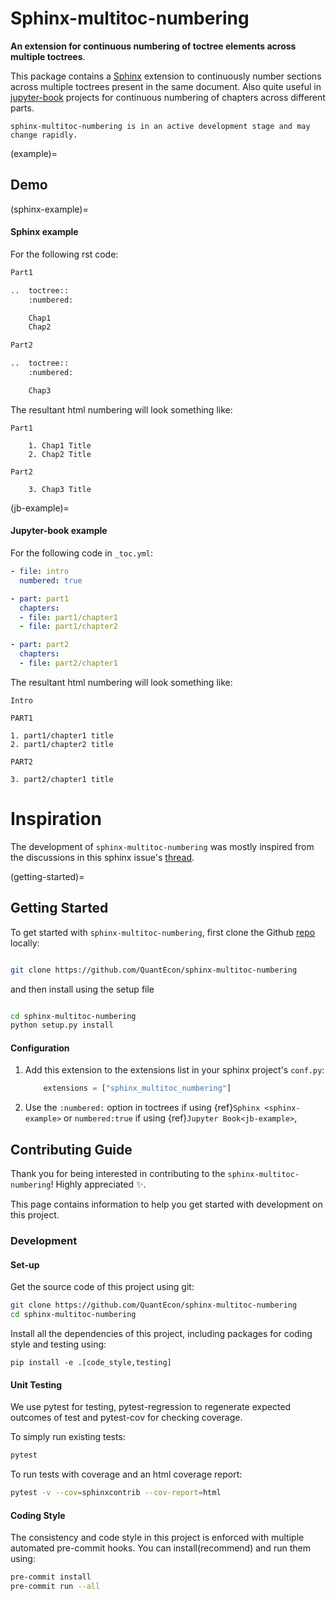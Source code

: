# Sphinx-multitoc-numbering

**An extension for continuous numbering of toctree elements across multiple toctrees**.

This package contains a [Sphinx](http://www.sphinx-doc.org/en/master/) extension to continuously number sections across multiple toctrees present in the same document. Also quite useful in [jupyter-book](https://jupyterbook.org/) projects for continuous numbering of chapters across different parts.

```{warning}
sphinx-multitoc-numbering is in an active development stage and may change rapidly.
```

(example)=
## Demo

(sphinx-example)=
#### Sphinx example

For the following rst code:

```python
Part1

..  toctree::
    :numbered:

    Chap1
    Chap2

Part2

..  toctree::
    :numbered:

    Chap3
```
The resultant html numbering will look something like:


```
Part1

    1. Chap1 Title
    2. Chap2 Title

Part2

    3. Chap3 Title
```

(jb-example)=
#### Jupyter-book example

For the following code in `_toc.yml`:

```yaml
- file: intro
  numbered: true

- part: part1
  chapters:
  - file: part1/chapter1
  - file: part1/chapter2

- part: part2
  chapters:
  - file: part2/chapter1
```

The resultant html numbering will look something like:


```
Intro

PART1

1. part1/chapter1 title
2. part1/chapter2 title

PART2

3. part2/chapter1 title
```


# Inspiration

The development of `sphinx-multitoc-numbering` was mostly inspired from the discussions in this sphinx issue's [thread](https://github.com/sphinx-doc/sphinx/issues/3357).

(getting-started)=
## Getting Started

To get started with `sphinx-multitoc-numbering`, first clone the Github [repo](https://github.com/QuantEcon/sphinx-multitoc-numbering) locally:

```bash

git clone https://github.com/QuantEcon/sphinx-multitoc-numbering
```
and then install using the setup file

```bash

cd sphinx-multitoc-numbering
python setup.py install
```

#### Configuration

1. Add this extension to the extensions list in your sphinx project's `conf.py`:

    ```python
        extensions = ["sphinx_multitoc_numbering"]
    ```

2. Use the `:numbered:` option in toctrees  if using {ref}`Sphinx <sphinx-example>` or `numbered:true` if using {ref}`Jupyter Book<jb-example>`,

## Contributing Guide

Thank you for being interested in contributing to the `sphinx-multitoc-numbering`! Highly appreciated ✨.

This page contains information to help you get started with development on this project.

### Development

#### Set-up

Get the source code of this project using git:

```bash
git clone https://github.com/QuantEcon/sphinx-multitoc-numbering
cd sphinx-multitoc-numbering
```

Install all the dependencies of this project, including packages for coding style and testing using:

```
pip install -e .[code_style,testing]
```

#### Unit Testing

We use pytest for testing, pytest-regression to regenerate expected outcomes of test and pytest-cov for checking coverage.

To simply run existing tests:

```bash
pytest
```

To run tests with coverage and an html coverage report:

```bash
pytest -v --cov=sphinxcontrib --cov-report=html
```

#### Coding Style

The consistency and code style in this project is enforced with multiple automated pre-commit hooks. You can install(recommend) and run them using:

```bash
pre-commit install
pre-commit run --all
```
